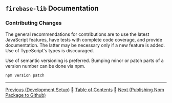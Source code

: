 ## `firebase-lib` Documentation

### Contributing Changes

The general recommendations for contributions are to use the latest JavaScript
features, have tests with complete code coverage, and provide documentation.
The latter may be necessary only if a new feature is added.  Use of TypeScript's
types is discouraged.

Use of semantic versioning is preferred.  Bumping minor or patch parts of a
version number can be done via npm.

```
npm version patch
```

---

[Previous (Development Setup)](./01-development-setup.md) :palm_tree:
[Table of Contents](../../README.md) :palm_tree:
[Next (Publishing Npm Package to Github)](./03-publishing-npm-package-to-github.md)
